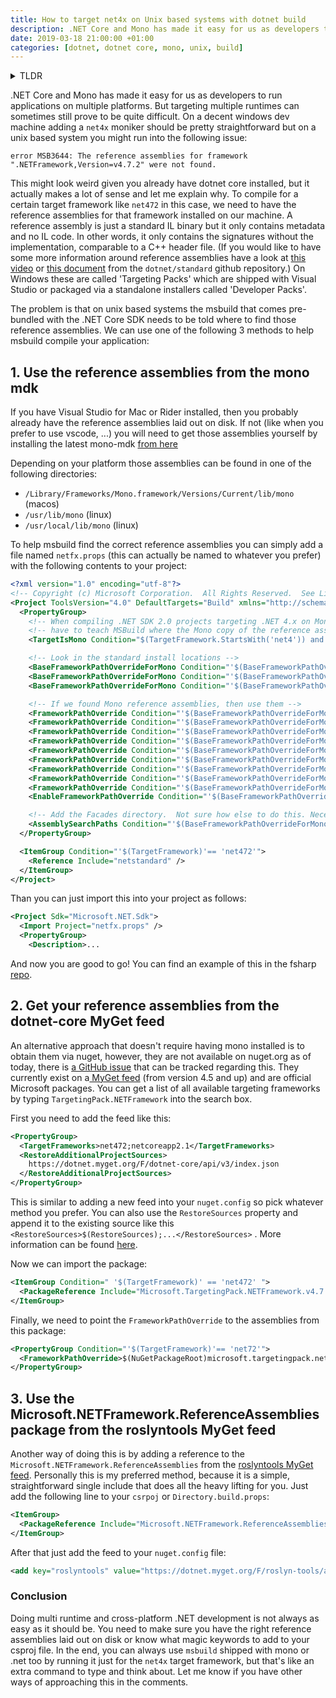 ```yaml
---
title: How to target net4x on Unix based systems with dotnet build
description: .NET Core and Mono has made it easy for us as developers to run applications on multiple platforms. But targeting multiple runtimes can sometimes still prove to be quite difficult.
date: 2019-03-18 21:00:00 +01:00
categories: [dotnet, dotnet core, mono, unix, build]
---
```


<details><summary>TLDR</summary>
Step 1. Add the following lines to your `csproj` file:

```xml
<ItemGroup>
  <PackageReference Include="Microsoft.NETFramework.ReferenceAssemblies" Version="1.0.0-alpha-5" PrivateAssets="all" />
</ItemGroup>
```

Step 2. Add the Roslyn feed to your `nuget.config`

```xml
<add key="roslyntools" value="https://dotnet.myget.org/F/roslyn-tools/api/v3/index.json" />
```

Step 3. Profit 💰
</details>

.NET Core and Mono has made it easy for us as developers to run applications on multiple platforms. But targeting multiple runtimes can sometimes still prove to be quite difficult. On a decent windows dev machine adding a `net4x` moniker should be pretty straightforward but on a unix based system you might run into the following issue:

```
error MSB3644: The reference assemblies for framework ".NETFramework,Version=v4.7.2" were not found.
```

This might look weird given you already have dotnet core installed, but it actually makes a lot of sense and let me explain why. To compile for a certain target framework like `net472` in this case, we need to have the reference assemblies for that framework installed on our machine. A reference assembly is just a standard IL binary but it only contains metadata and no IL code. In other words, it only contains the signatures without the implementation, comparable to a C++ header file. (If you would like to have some more information around reference assemblies have a look at [this video](https://www.youtube.com/watch?v=EBpY1UMHDY8) or [this document](https://github.com/dotnet/standard/blob/0dee41e279fc1dad29dd1e567186e52697b7417a/docs/history/evolution-of-design-time-assemblies.md) from the `dotnet/standard` github repository.) On Windows these are called 'Targeting Packs' which are shipped with Visual Studio or packaged via a standalone installers called 'Developer Packs'.

The problem is that on unix based systems the msbuild that comes pre-bundled with the .NET Core SDK needs to be told where to find those reference assemblies. We can use one of the following 3 methods to help msbuild compile your application:

## 1. Use the reference assemblies from the mono mdk

If you have Visual Studio for Mac or Rider installed, then you probably already have the reference assemblies laid out on disk. If not (like when you prefer to use vscode, ...) you will need to get those assemblies yourself by installing the latest mono-mdk [from here](https://www.mono-project.com/download/stable/)

Depending on your platform those assemblies can be found in one of the following directories:

- `/Library/Frameworks/Mono.framework/Versions/Current/lib/mono` (macos)
- `/usr/lib/mono` (linux)
- `/usr/local/lib/mono` (linux)

To help msbuild find the correct reference assemblies you can simply add a file named `netfx.props` (this can actually be named to whatever you prefer) with the following contents to your project:

```xml
<?xml version="1.0" encoding="utf-8"?>
<!-- Copyright (c) Microsoft Corporation.  All Rights Reserved.  See License.txt in the project root for license information. -->
<Project ToolsVersion="4.0" DefaultTargets="Build" xmlns="http://schemas.microsoft.com/developer/msbuild/2003">
  <PropertyGroup>
    <!-- When compiling .NET SDK 2.0 projects targeting .NET 4.x on Mono using 'dotnet build' you -->
    <!-- have to teach MSBuild where the Mono copy of the reference asssemblies is -->
    <TargetIsMono Condition="$(TargetFramework.StartsWith('net4')) and '$(OS)' == 'Unix'">true</TargetIsMono>

    <!-- Look in the standard install locations -->
    <BaseFrameworkPathOverrideForMono Condition="'$(BaseFrameworkPathOverrideForMono)' == '' AND '$(TargetIsMono)' == 'true' AND EXISTS('/Library/Frameworks/Mono.framework/Versions/Current/lib/mono')">/Library/Frameworks/Mono.framework/Versions/Current/lib/mono</BaseFrameworkPathOverrideForMono>
    <BaseFrameworkPathOverrideForMono Condition="'$(BaseFrameworkPathOverrideForMono)' == '' AND '$(TargetIsMono)' == 'true' AND EXISTS('/usr/lib/mono')">/usr/lib/mono</BaseFrameworkPathOverrideForMono>
    <BaseFrameworkPathOverrideForMono Condition="'$(BaseFrameworkPathOverrideForMono)' == '' AND '$(TargetIsMono)' == 'true' AND EXISTS('/usr/local/lib/mono')">/usr/local/lib/mono</BaseFrameworkPathOverrideForMono>

    <!-- If we found Mono reference assemblies, then use them -->
    <FrameworkPathOverride Condition="'$(BaseFrameworkPathOverrideForMono)' != '' AND '$(TargetFramework)' == 'net45'">$(BaseFrameworkPathOverrideForMono)/4.5-api</FrameworkPathOverride>
    <FrameworkPathOverride Condition="'$(BaseFrameworkPathOverrideForMono)' != '' AND '$(TargetFramework)' == 'net451'">$(BaseFrameworkPathOverrideForMono)/4.5.1-api</FrameworkPathOverride>
    <FrameworkPathOverride Condition="'$(BaseFrameworkPathOverrideForMono)' != '' AND '$(TargetFramework)' == 'net452'">$(BaseFrameworkPathOverrideForMono)/4.5.2-api</FrameworkPathOverride>
    <FrameworkPathOverride Condition="'$(BaseFrameworkPathOverrideForMono)' != '' AND '$(TargetFramework)' == 'net46'">$(BaseFrameworkPathOverrideForMono)/4.6-api</FrameworkPathOverride>
    <FrameworkPathOverride Condition="'$(BaseFrameworkPathOverrideForMono)' != '' AND '$(TargetFramework)' == 'net461'">$(BaseFrameworkPathOverrideForMono)/4.6.1-api</FrameworkPathOverride>
    <FrameworkPathOverride Condition="'$(BaseFrameworkPathOverrideForMono)' != '' AND '$(TargetFramework)' == 'net462'">$(BaseFrameworkPathOverrideForMono)/4.6.2-api</FrameworkPathOverride>
    <FrameworkPathOverride Condition="'$(BaseFrameworkPathOverrideForMono)' != '' AND '$(TargetFramework)' == 'net47'">$(BaseFrameworkPathOverrideForMono)/4.7-api</FrameworkPathOverride>
    <FrameworkPathOverride Condition="'$(BaseFrameworkPathOverrideForMono)' != '' AND '$(TargetFramework)' == 'net471'">$(BaseFrameworkPathOverrideForMono)/4.7.1-api</FrameworkPathOverride>
    <FrameworkPathOverride Condition="'$(BaseFrameworkPathOverrideForMono)' != '' AND '$(TargetFramework)' == 'net472'">$(BaseFrameworkPathOverrideForMono)/4.7.2-api</FrameworkPathOverride>
    <EnableFrameworkPathOverride Condition="'$(BaseFrameworkPathOverrideForMono)' != ''">true</EnableFrameworkPathOverride>

    <!-- Add the Facades directory.  Not sure how else to do this. Necessary at least for .NET 4.5 -->
    <AssemblySearchPaths Condition="'$(BaseFrameworkPathOverrideForMono)' != ''">$(FrameworkPathOverride)/Facades;$(AssemblySearchPaths)</AssemblySearchPaths>
  </PropertyGroup>

  <ItemGroup Condition="'$(TargetFramework)'== 'net472'">
    <Reference Include="netstandard" />
  </ItemGroup>
</Project>
```

Than you can just import this into your project as follows:

```xml
<Project Sdk="Microsoft.NET.Sdk">
  <Import Project="netfx.props" />
  <PropertyGroup>
    <Description>...
```

And now you are good to go! You can find an example of this in the fsharp [repo](https://github.com/Microsoft/visualfsharp/blob/91bdb8a8e07f205300d9f7af14969dd9344f6c61/fcs/netfx.props).

## 2. Get your reference assemblies from the dotnet-core MyGet feed

An alternative approach that doesn't require having mono installed is to obtain them via nuget, however, they are not available on nuget.org as of today, there is [a GitHub issue](https://github.com/dotnet/designs/pull/33) that can be tracked regarding this. They currently exist on a[ MyGet feed](https://dotnet.myget.org/gallery/dotnet-core) (from version 4.5 and up) and are official Microsoft packages. You can get a list of all available targeting frameworks by typing `TargetingPack.NETFramework` into the search box.

First you need to add the feed like this:

```xml
<PropertyGroup>
  <TargetFrameworks>net472;netcoreapp2.1</TargetFrameworks>
  <RestoreAdditionalProjectSources>
    https://dotnet.myget.org/F/dotnet-core/api/v3/index.json
  </RestoreAdditionalProjectSources>
</PropertyGroup>
```

This is similar to adding a new feed into your `nuget.config` so pick whatever method you prefer. You can also use the `RestoreSources` property and append it to the existing source like this `<RestoreSources>$(RestoreSources);...</RestoreSources>` . More information can be found [here](https://github.com/NuGet/Home/wiki/%5BSpec%5D-NuGet-settings-in-MSBuild#project-properties).

Now we can import the package:

```xml
<ItemGroup Condition=" '$(TargetFramework)' == 'net472' ">
  <PackageReference Include="Microsoft.TargetingPack.NETFramework.v4.7.2" Version="1.0.0" ExcludeAssets="All" PrivateAssets="All" />
</ItemGroup>
```

Finally, we need to point the `FrameworkPathOverride` to the assemblies from this package:

```xml
<PropertyGroup Condition="'$(TargetFramework)'== 'net72'">
  <FrameworkPathOverride>$(NuGetPackageRoot)microsoft.targetingpack.netframework.v4.7.2/1.0.0/lib/net472/</FrameworkPathOverride>
</PropertyGroup>
```

## 3. Use the Microsoft.NETFramework.ReferenceAssemblies package from the roslyntools MyGet feed

Another way of doing this is by adding a reference to the `Microsoft.NETFramework.ReferenceAssemblies` from the [roslyntools MyGet feed](https://dotnet.myget.org/feed/roslyn-tools/package/nuget/Microsoft.NETFramework.ReferenceAssemblies). Personally this is my preferred method, because it is a simple, straightforward single include that does all the heavy lifting for you. Just add the following line to your `csrpoj` or `Directory.build.props`:

```xml
<ItemGroup>
  <PackageReference Include="Microsoft.NETFramework.ReferenceAssemblies" Version="1.0.0-alpha-5" PrivateAssets="all" />
</ItemGroup>
```

After that just add the feed to your `nuget.config` file:

```xml
<add key="roslyntools" value="https://dotnet.myget.org/F/roslyn-tools/api/v3/index.json" />
```

### Conclusion

Doing multi runtime and cross-platform .NET development is not always as easy as it should be. You need to make sure you have the right reference assemblies laid out on disk or know what magic keywords to add to your csproj file. In the end, you can always use `msbuild` shipped with mono or .net too by running it just for the `net4x` target framework, but that's like an extra command to type and think about. Let me know if you have other ways of approaching this in the comments.
